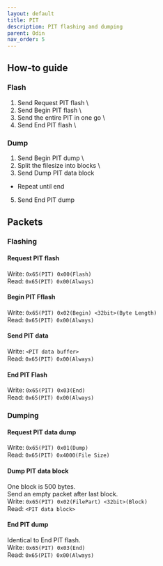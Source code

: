 ```yaml
---
layout: default
title: PIT
description: PIT flashing and dumping 
parent: Odin
nav_order: 5
---
```


## How-to guide
### Flash
1) Send Request PIT flash \
2) Send Begin PIT flash \
3) Send the entire PIT in one go \
4) Send End PIT flash \
### Dump
1) Send Begin PIT dump \
2) Split the filesize into blocks \
3) Send Dump PIT data block
* Repeat until end
5) Send End PIT dump

## Packets
### Flashing
#### Request PIT flash
Write: `0x65(PIT) 0x00(Flash)` \
Read: `0x65(PIT) 0x00(Always)`
#### Begin PIT Fflash
Write: `0x65(PIT) 0x02(Begin) <32bit>(Byte Length)` \
Read: `0x65(PIT) 0x00(Always)`
#### Send PIT data
Write: `<PIT data buffer>` \
Read: `0x65(PIT) 0x00(Always)`
#### End PIT Flash
Write: `0x65(PIT) 0x03(End)` \
Read: `0x65(PIT) 0x00(Always)`
### Dumping
#### Request PIT data dump
Write: `0x65(PIT) 0x01(Dump)` \
Read: `0x65(PIT) 0x4000(File Size)`
#### Dump PIT data block
One block is 500 bytes. \
Send an empty packet after last block. \
Write: `0x65(PIT) 0x02(FilePart) <32bit>(Block)` \
Read: `<PIT data block>`
#### End PIT dump
Identical to End PIT flash. \
Write: `0x65(PIT) 0x03(End)` \
Read: `0x65(PIT) 0x00(Always)`
